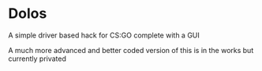 # Dolos
A simple driver based hack for CS:GO complete with a GUI

A much more advanced and better coded version of this is in the works but currently privated
